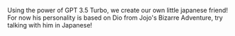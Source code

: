Using the power of GPT 3.5 Turbo, we create our own little japanese friend!
For now his personality is based on Dio from Jojo's Bizarre Adventure, try talking
with him in Japanese!